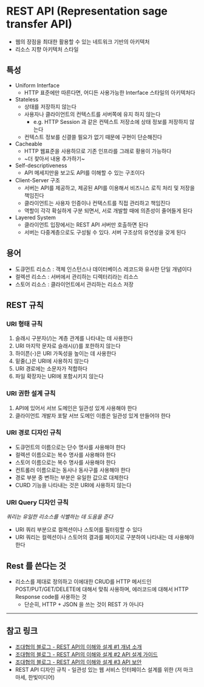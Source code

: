 # REST API (Representation sage transfer API) 
- 웹의 장점을 최대한 활용할 수 있는 네트워크 기반의 아키텍처
- 리소스 지향 아키텍처 스타일

## 특성
- Uniform Interface
    - HTTP 표준에만 따른다면, 어디든 사용가능한 Interface 스타일의 아키텍처다 
- Stateless
    - 상태를 저장하지 않는다
    - 사용자나 클라이언트의 컨텍스트를 서버쪽에 유지 하지 않는다
        - e.g. HTTP Session 과 같은 컨텍스트 저장소에 상태 정보를 저장하지 않는다
    - 컨텍스트 정보를 신결쓸 필요가 없기 때문에 구현이 단순해진다
- Cacheable
    - HTTP 웹표준을 사용하므로 기존 인프라를 그래로 황용이 가능하다
    - ~더 찾아서 내용 추가하기~
- Self-descriptiveness
    - API 메세지만을 보고도 API를 이해할 수 있는 구조이다
- Client-Server 구조
    - 서버는 API를 제공하고, 제공된 API를 이용해서 비즈니스 로직 처리 및 저장을 책임진다
    - 클라이언트는 사용자 인증이나 컨택스트를 직접 관리하고 책임진다
    - 역할이 각각 확실하게 구분 되면서, 서로 개발할 때에 의존성이 줄어들게 된다
- Layered System
    - 클라이언트 입장에서는 REST API 서버만 호출하면 된다
    - 서버는 다중계층으로도 구성될 수 있다. 서버 구조상의 유연성을 갖게 된다

## 용어
- 도큐먼트 리소스 : 객체 인스턴스나 데이터베이스 레코드와 유사한 단일 개념이다
- 컬렉션 리소스 : 서버에서 관리하는 디렉터리라는 리소스
- 스토어 리소스 : 클라이언트에서 관리하는 리소스 저장

## REST 규칙
### URI 형태 규칙
1. 슬래시 구분자(/)는 계층 관계를 나타내는 데 사용한다
2. URI 마지막 문자로 슬래시(/)를 포한하지 않는다
3. 하이픈(-)은 URI 가독성을 높이는 데 사용한다
4. 밑줄(_)은 URI에 사용하지 않는다
5. URI 경로에는 소문자가 적합하다
6. 파일 확장자는 URI에 포함시키지 않는다

### URI 권한 설계 규칙
1. API에 있어서 서브 도메인은 일관성 있게 사용해야 한다
2. 클라이언트  개발자 포탈 서브 도메인 이름은 일관성 있게 만들어야 한다

### URI 경로 디자인 규칙
- 도큐먼트의 이름으로는 단수 명사를 사용해야 한다
- 컬렉션 이름으로는 복수 명사를 사용해야 한다
- 스토어 이름으로는 복수 명사를 사용해야 한다
- 컨트롤러 이름으로는 동사나 동사구를 사용해야 한다
- 경로 부분 중 변하는 부분은 유일한 값으로 대체한다
- CURD 기능을 나타내는 것은 URI에 사용하지 않는다

### URI Query 디자인 규칙
*쿼리는 유일한 리소스를 식별하는 데 도움을 준다*
- URI 쿼리 부분으로 컬렉션이나 스토어를 필터링할 수 있다
- URI 쿼리는 컬렉션이나 스토어의 결과를 페이지로 구분하여 나타내는 데 사용해야 한다

## Rest 를 쓴다는 것
- 리소스를 제대로 정의하고 이에대한 CRUD를 HTTP 메서드인 POST/PUT/GET/DELETE에 대해서 맞춰 사용하며, 에러코드에 대해서 HTTP Response code를 사용하는 것
    - 단순히, HTTP + JSON 을 쓰는 것이 REST 가 아니다

---
## 참고 링크
- [조대협의 블로그 - REST API의 이해와 설계 #1 개념 소개](https://bcho.tistory.com/953)
- [조대협의 블로그 - REST API의 이해와 설계 #2 API 설계 가이드](https://bcho.tistory.com/954)
- [조대협의 블로그 - REST API의 이해와 설계 #3 API 보안](https://bcho.tistory.com/955)
- REST API 디자인 규칙 - 일관성 있는 웹 서비스 인터페이스 설계를 위한 (저 마크마세, 한빛미디어)